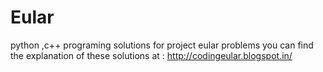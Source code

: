 # Eular
python ,c++ programing solutions for project eular problems
you can find the explanation of these solutions at :
http://codingeular.blogspot.in/  
